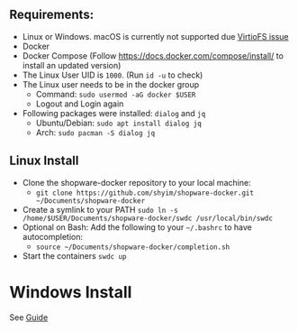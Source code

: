 ## Requirements:
- Linux or Windows. macOS is currently not supported due [VirtioFS issue](https://github.com/docker/for-mac/issues/6243)
- Docker
- Docker Compose (Follow https://docs.docker.com/compose/install/ to install an updated version)
- The Linux User UID is `1000`. (Run `id -u` to check)
- The Linux user needs to be in the docker group
    - Command: `sudo usermod -aG docker $USER`
    - Logout and Login again
- Following packages were installed: `dialog` and `jq`
    - Ubuntu/Debian: `sudo apt install dialog jq`
    - Arch: `sudo pacman -S dialog jq`

## Linux Install

- Clone the shopware-docker repository to your local machine:
    - `git clone https://github.com/shyim/shopware-docker.git ~/Documents/shopware-docker`
- Create a symlink to your PATH `sudo ln -s /home/$USER/Documents/shopware-docker/swdc /usr/local/bin/swdc`
- Optional on Bash: Add the following to your `~/.bashrc` to have autocompletion:
    - `source ~/Documents/shopware-docker/completion.sh`
- Start the containers `swdc up`

# Windows Install

See [Guide](https://shyim.me/blog/shopware-development-environment-windows/)
